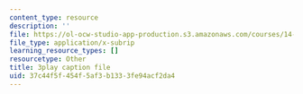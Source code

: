 ```yaml
---
content_type: resource
description: ''
file: https://ol-ocw-studio-app-production.s3.amazonaws.com/courses/14-01-principles-of-microeconomics-fall-2018/37c44f5f454f5af3b1333fe94acf2da4_x0scPosOsoI.srt
file_type: application/x-subrip
learning_resource_types: []
resourcetype: Other
title: 3play caption file
uid: 37c44f5f-454f-5af3-b133-3fe94acf2da4
---
```

